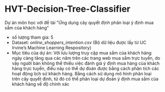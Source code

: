 # HVT-Decision-Tree-Classifier
Dự án môn học với đề tài "Ứng dụng cây quyết định phân loại ý định mua sắm của khách hàng"
- số lượng tham gia: 5
- Dataset: *online_shoppers_intention.csv* (Bộ dữ liệu được lấy từ UC Irvine’s Machine Learning Respository)
- Mục tiêu của dự án: Với lưu lượng truy cập mua sắm của khách hàng ngày càng tăng qua các năm trên 
các trang web mua sắm trực tuyến, do vậy người bán không thể thiếu việc đánh giá ý định 
mua hàng của khách hàng trực tuyến, điều này có thể dự đoán được bằng cách phân tích 
các hoạt động lịch sử khách hàng. Bằng cách sử dụng mô hình phân loại trên cây quyết 
định, từ đó có thể phân loại dự đoán ý định mua sắm của khách hàng về độ chính xác
